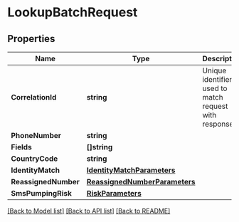 # LookupBatchRequest

## Properties

Name | Type | Description | Notes
------------ | ------------- | ------------- | -------------
**CorrelationId** | **string** | Unique identifier used to match request with response |[optional] 
**PhoneNumber** | **string** |  |
**Fields** | **[]string** |  |[optional] 
**CountryCode** | **string** |  |[optional] 
**IdentityMatch** | [**IdentityMatchParameters**](IdentityMatchParameters.md) |  |[optional] 
**ReassignedNumber** | [**ReassignedNumberParameters**](ReassignedNumberParameters.md) |  |[optional] 
**SmsPumpingRisk** | [**RiskParameters**](RiskParameters.md) |  |[optional] 

[[Back to Model list]](../README.md#documentation-for-models) [[Back to API list]](../README.md#documentation-for-api-endpoints) [[Back to README]](../README.md)


